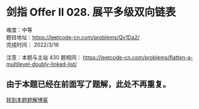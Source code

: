 # 剑指 Offer II 028. 展平多级双向链表
难度：中等   
题目地址：https://leetcode-cn.com/problems/Qv1Da2/   
完成时间：  2022/3/16   

注意：本题与主站 430 题相同： https://leetcode-cn.com/problems/flatten-a-multilevel-doubly-linked-list/


## 由于本题已经在前面写了题解，此处不再重复。

[转到本题题解博客](./430.%20扁平化多级双向链表.md)
